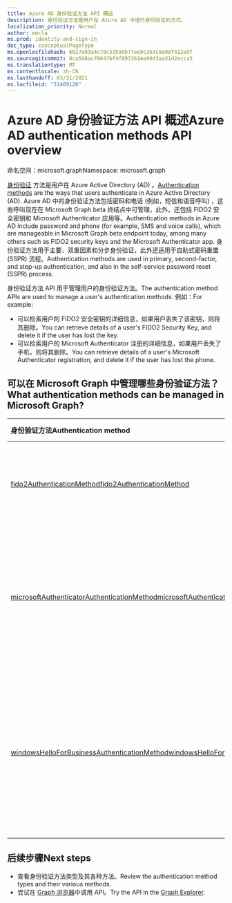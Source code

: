 ```yaml
---
title: Azure AD 身份验证方法 API 概述
description: 身份验证方法是用户在 Azure AD 中进行身份验证的方式。
localization_priority: Normal
author: mmcla
ms.prod: identity-and-sign-in
doc_type: conceptualPageType
ms.openlocfilehash: 6027e03a4c78c5359db77ee9c263c9e98f412a9f
ms.sourcegitcommit: 8ca598ac70647bf4f897361ee90d3aa31d2ecca5
ms.translationtype: MT
ms.contentlocale: zh-CN
ms.lasthandoff: 03/31/2021
ms.locfileid: "51469120"
---
```

# <a name="azure-ad-authentication-methods-api-overview"></a><span data-ttu-id="48590-103">Azure AD 身份验证方法 API 概述</span><span class="sxs-lookup"><span data-stu-id="48590-103">Azure AD authentication methods API overview</span></span>

<span data-ttu-id="48590-104">命名空间：microsoft.graph</span><span class="sxs-lookup"><span data-stu-id="48590-104">Namespace: microsoft.graph</span></span>

<span data-ttu-id="48590-105">[身份验证](/azure/active-directory/authentication/concept-authentication-methods) 方法是用户在 Azure Active Directory (AD) 。</span><span class="sxs-lookup"><span data-stu-id="48590-105">[Authentication methods](/azure/active-directory/authentication/concept-authentication-methods) are the ways that users authenticate in Azure Active Directory (AD).</span></span> <span data-ttu-id="48590-106">Azure AD 中的身份验证方法包括密码和电话 (例如，短信和语音呼叫) ，这些呼叫现在在 Microsoft Graph beta 终结点中可管理，此外，还包括 FIDO2 安全密钥和 Microsoft Authenticator 应用等。</span><span class="sxs-lookup"><span data-stu-id="48590-106">Authentication methods in Azure AD include password and phone (for example, SMS and voice calls), which are manageable in Microsoft Graph beta endpoint today, among many others such as FIDO2 security keys and the Microsoft Authenticator app.</span></span> <span data-ttu-id="48590-107">身份验证方法用于主要、双重因素和分步身份验证，此外还适用于自助式密码重置 (SSPR) 流程。</span><span class="sxs-lookup"><span data-stu-id="48590-107">Authentication methods are used in primary, second-factor, and step-up authentication, and also in the self-service password reset (SSPR) process.</span></span>

<span data-ttu-id="48590-108">身份验证方法 API 用于管理用户的身份验证方法。</span><span class="sxs-lookup"><span data-stu-id="48590-108">The authentication method APIs are used to manage a user's authentication methods.</span></span> <span data-ttu-id="48590-109">例如：</span><span class="sxs-lookup"><span data-stu-id="48590-109">For example:</span></span>

* <span data-ttu-id="48590-110">可以检索用户的 FIDO2 安全密钥的详细信息，如果用户丢失了该密钥，则将其删除。</span><span class="sxs-lookup"><span data-stu-id="48590-110">You can retrieve details of a user's FIDO2 Security Key, and delete it if the user has lost the key.</span></span>
* <span data-ttu-id="48590-111">可以检索用户的 Microsoft Authenticator 注册的详细信息，如果用户丢失了手机，则将其删除。</span><span class="sxs-lookup"><span data-stu-id="48590-111">You can retrieve details of a user's Microsoft Authenticator registration, and delete it if the user has lost the phone.</span></span>

## <a name="what-authentication-methods-can-be-managed-in-microsoft-graph"></a><span data-ttu-id="48590-112">可以在 Microsoft Graph 中管理哪些身份验证方法？</span><span class="sxs-lookup"><span data-stu-id="48590-112">What authentication methods can be managed in Microsoft Graph?</span></span>

|<span data-ttu-id="48590-113">身份验证方法</span><span class="sxs-lookup"><span data-stu-id="48590-113">Authentication method</span></span>       | <span data-ttu-id="48590-114">说明</span><span class="sxs-lookup"><span data-stu-id="48590-114">Description</span></span> |<span data-ttu-id="48590-115">示例</span><span class="sxs-lookup"><span data-stu-id="48590-115">Examples</span></span>     |
|:---------------------------|:------------|:------------|
|[<span data-ttu-id="48590-116">fido2AuthenticationMethod</span><span class="sxs-lookup"><span data-stu-id="48590-116">fido2AuthenticationMethod</span></span>](fido2authenticationmethod.md)|<span data-ttu-id="48590-117">FIDO2 安全密钥可用于登录 Azure AD。</span><span class="sxs-lookup"><span data-stu-id="48590-117">A FIDO2 Security Key can be used by a user to sign-in to Azure AD.</span></span>|<span data-ttu-id="48590-118">删除丢失的 FIDO2 安全密钥。</span><span class="sxs-lookup"><span data-stu-id="48590-118">Delete a lost FIDO2 Security Key.</span></span>|
|[<span data-ttu-id="48590-119">microsoftAuthenticatorAuthenticationMethod</span><span class="sxs-lookup"><span data-stu-id="48590-119">microsoftAuthenticatorAuthenticationMethod</span></span>](microsoftauthenticatorauthenticationmethod.md)|<span data-ttu-id="48590-120">用户可以使用 Microsoft Authenticator 登录或对 Azure AD 执行多重身份验证</span><span class="sxs-lookup"><span data-stu-id="48590-120">Microsoft Authenticator can be used by a user to sign-in or perform multi-factor authentication to Azure AD</span></span>|<span data-ttu-id="48590-121">删除 Microsoft Authenticator 身份验证方法。</span><span class="sxs-lookup"><span data-stu-id="48590-121">Delete a Microsoft Authenticator authentication method.</span></span>|
|[<span data-ttu-id="48590-122">windowsHelloForBusinessAuthenticationMethod</span><span class="sxs-lookup"><span data-stu-id="48590-122">windowsHelloForBusinessAuthenticationMethod</span></span>](windowsHelloForBusinessAuthenticationMethod.md)|<span data-ttu-id="48590-123">Windows Hello 企业应用在 Windows 设备上是一种无密码登录方法。</span><span class="sxs-lookup"><span data-stu-id="48590-123">Windows Hello for Business is a passwordless sign-in method on Windows devices.</span></span>|<span data-ttu-id="48590-124">请参阅用户已启用 Windows Hello 企业登录的设备。</span><span class="sxs-lookup"><span data-stu-id="48590-124">See devices where a user has enabled Windows Hello for Business sign-in.</span></span> <span data-ttu-id="48590-125">删除 Windows Hello 企业版本凭据。</span><span class="sxs-lookup"><span data-stu-id="48590-125">Delete a Windows Hello for Business credential.</span></span>|

## <a name="next-steps"></a><span data-ttu-id="48590-126">后续步骤</span><span class="sxs-lookup"><span data-stu-id="48590-126">Next steps</span></span>

* <span data-ttu-id="48590-127">查看身份验证方法类型及其各种方法。</span><span class="sxs-lookup"><span data-stu-id="48590-127">Review the authentication method types and their various methods.</span></span>
* <span data-ttu-id="48590-128">尝试在 [Graph 浏览器](https://developer.microsoft.com/graph/graph-explorer)中调用 API。</span><span class="sxs-lookup"><span data-stu-id="48590-128">Try the API in the [Graph Explorer](https://developer.microsoft.com/graph/graph-explorer).</span></span>
